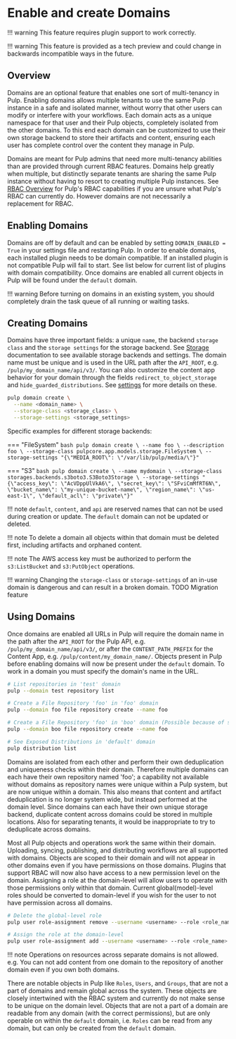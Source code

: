 # Enable and create Domains

!!! warning
    This feature requires plugin support to work correctly.

!!! warning
    This feature is provided as a tech preview and could change in backwards incompatible
    ways in the future.

## Overview

Domains are an optional feature that enables one sort of multi-tenancy in Pulp.
Enabling domains allows multiple tenants to use the same Pulp instance in a safe and isolated manner,
without worry that other users can modify or interfere with your workflows.
Each domain acts as a unique namespace for that user and their Pulp objects, completely isolated from the other domains.
To this end each domain can be customized to use their own storage backend to store their artifacts and content,
ensuring each user has complete control over the content they manage in Pulp.

Domains are meant for Pulp admins that need more multi-tenancy abilities than are provided through current RBAC features.
Domains help greatly when multiple, but distinctly separate tenants are sharing the same Pulp instance without having to resort to creating multiple Pulp instances.
See [RBAC Overview] for Pulp's RBAC capabilities if you are unsure what Pulp's RBAC can currently do.
However domains are not necessarily a replacement for RBAC.

## Enabling Domains

Domains are off by default and can be enabled by setting `DOMAIN_ENABLED = True` in your settings file and restarting Pulp.
In order to enable domains, each installed plugin needs to be domain compatible.
If an installed plugin is not compatible Pulp will fail to start.
See list below for current list of plugins with domain compatibility.
Once domains are enabled all current objects in Pulp will be found under the `default` domain.

!!! warning
    Before turning on domains in an existing system, you should completely drain the task queue of all running or waiting tasks.

## Creating Domains

Domains have three important fields:
a unique `name`, the backend `storage class` and the `storage settings` for the storage backend.
See [Storage] documentation to see available storage backends and settings.
The domain name must be unique and is used in the URL path after the `API_ROOT`, e.g. `/pulp/my_domain_name/api/v3/`.
You can also customize the content app behavior for your domain through the fields `redirect_to_object_storage` and `hide_guarded_distributions`.
See [settings] for more details on these.

```bash
pulp domain create \
  --name <domain_name> \
  --storage-class <storage_class> \
  --storage-settings <storage_settings>
```

Specific examples for different storage backends:

=== "FileSystem"
    ```bash
    pulp domain create \
      --name foo \
      --description foo \
      --storage-class pulpcore.app.models.storage.FileSystem \
      --storage-settings "{\"MEDIA_ROOT\": \"/var/lib/pulp/media/\"}"
    ```

=== "S3"
    ```bash
    pulp domain create \
      --name mydomain \
      --storage-class storages.backends.s3boto3.S3Boto3Storage \
      --storage-settings "{\"access_key\": \"AcVDppUlVkA6\", \"secret_key\": \"SFviCmMfRT6N\", \"bucket_name\": \"my-unique-bucket-name\", \"region_name\": \"us-east-1\", \"default_acl\": \"private\"}"
    ```

!!! note
    `default`, `content`, and `api` are reserved names that can not be used during creation or update.
    The `default` domain can not be updated or deleted.


!!! note
    To delete a domain all objects within that domain must be deleted first,
    including artifacts and orphaned content.


!!! note
    The AWS access key must be authorized to perform the `s3:ListBucket` and `s3:PutObject` operations.


!!! warning
    Changing the `storage-class` or `storage-settings` of an in-use domain is dangerous and can result in a broken domain.
    TODO Migration feature

## Using Domains

Once domains are enabled all URLs in Pulp will require the domain name in the path after the `API_ROOT` for the Pulp API,
e.g. `/pulp/my_domain_name/api/v3/`, or after the `CONTENT_PATH_PREFIX` for the Content App, e.g. `/pulp/content/my_domain_name/`.
Objects present in Pulp before enabling domains will now be present under the `default` domain.
To work in a domain you must specify the domain's name in the URL.

```bash
# List repositories in 'test' domain
pulp --domain test repository list

# Create a File Repository 'foo' in 'foo' domain
pulp --domain foo file repository create --name foo

# Create a File Repository 'foo' in 'boo' domain (Possible because of separate domains)
pulp --domain boo file repository create --name foo

# See Exposed Distributions in 'default' domain
pulp distribution list
```

Domains are isolated from each other and perform their own deduplication and uniqueness checks within their domain.
Therefore multiple domains can each have their own repository named 'foo';
a capability not available without domains as repository names were unique within a Pulp system, but are now unique within a domain.
This also means that content and artifact deduplication is no longer system wide, but instead performed at the domain level.
Since domains can each have their own unique storage backend, duplicate content across domains could be stored in multiple locations.
Also for separating tenants, it would be inappropriate to try to deduplicate across domains.

Most all Pulp objects and operations work the same within their domain.
Uploading, syncing, publishing, and distributing workflows are all supported with domains.
Objects are scoped to their domain and will not appear in other domains even if you have permissions on those domains.
Plugins that support RBAC will now also have access to a new permission level on the domain.
Assigning a role at the domain-level will allow users to operate with those permissions only within that domain.
Current global(model)-level roles should be converted to domain-level if you wish for the user to not have permission across all domains.

```bash
# Delete the global-level role
pulp user role-assignment remove --username <username> --role <role_name> --object ""

# Assign the role at the domain-level
pulp user role-assignment add --username <username> --role <role_name> --domain <domain_href>
```

!!! note
    Operations on resources across separate domains is not allowed.
    e.g. You can not add content from one domain to the repository of another domain even if you own both domains.


There are notable objects in Pulp like `Roles`, `Users`, and `Groups`, that are not a part of domains and remain global across the system.
These objects are closely intertwined with the RBAC system and currently do not make sense to be unique on the domain level.
Objects that are not a part of a domain are readable from any domain (with the correct permissions),
but are only operable on within the `default` domain, i.e. `Roles` can be read from any domain, but can only be created from the `default` domain.

[RBAC Overview]: site:pulpcore/docs/dev/learn/rbac/
[settings]: site:pulpcore/docs/admin/reference/settings/
[Storage]: site:pulpcore/docs/admin/guides/configure-pulp/configure-storages/
